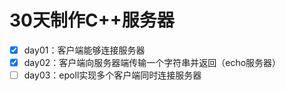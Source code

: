 # 30天制作C++服务器

- [x] day01：客户端能够连接服务器
- [x] day02：客户端向服务器端传输一个字符串并返回（echo服务器）
- [ ] day03：epoll实现多个客户端同时连接服务器 